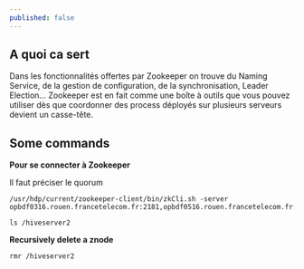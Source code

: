 ```yaml
---
published: false
---
```


## A quoi ca sert
Dans les fonctionnalités offertes par Zookeeper on trouve du Naming Service, de la gestion de configuration, de la synchronisation, Leader Election… Zookeeper est en fait comme une boîte à outils que vous pouvez utiliser dès que coordonner des process déployés sur plusieurs serveurs devient un casse-tête.

## Some commands
**Pour se connecter à Zookeeper**

Il faut préciser le quorum

```shell
/usr/hdp/current/zookeeper-client/bin/zkCli.sh -server opbdf0316.rouen.francetelecom.fr:2181,opbdf0516.rouen.francetelecom.fr:2181,opbdf0613.rouen.francetelecom.fr:2181

ls /hiveserver2
```

**Recursively delete a znode**

```shell
rmr /hiveserver2
```
